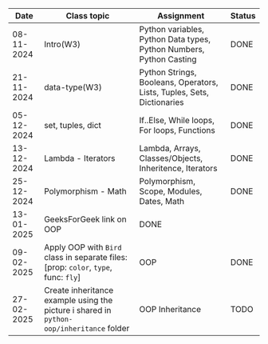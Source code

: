 | Date       | Class topic                                                                              | Assignment                                                             | Status |
|------------|------------------------------------------------------------------------------------------|------------------------------------------------------------------------|--------|
| 08-11-2024 | Intro(W3)                                                                                | Python variables, Python Data types, Python Numbers, Python Casting    | DONE   |
| 21-11-2024 | data-type(W3)                                                                            | Python Strings, Booleans, Operators, Lists, Tuples, Sets, Dictionaries | DONE   |
| 05-12-2024 | set, tuples, dict                                                                        | If..Else, While loops, For loops, Functions                            | DONE   |
| 13-12-2024 | Lambda - Iterators                                                                       | Lambda, Arrays, Classes/Objects, Inheritence, Iterators                | DONE   |
| 25-12-2024 | Polymorphism - Math                                                                      | Polymorphism, Scope, Modules, Dates, Math                              | DONE   |
| 13-01-2025 | GeeksForGeek link on OOP                                                                 | DONE                                                                   | 
| 09-02-2025 | Apply OOP with `Bird` class in separate files: [prop: `color`, `type`, func: `fly`]      | OOP                                                                    | DONE   |
| 27-02-2025 | Create inheritance example using the picture i shared in `python-oop/inheritance` folder | OOP Inheritance                                                        | TODO   |